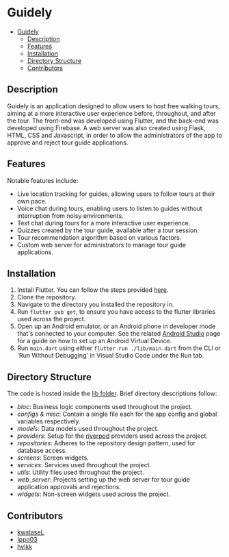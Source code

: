 # Guidely

- [Guidely](#guidely)
  - [Description](#description)
  - [Features](#features)
  - [Installation](#installation)
  - [Directory Structure](#directory-structure)
  - [Contributors](#contributors)

## Description

Guidely is an application designed to allow users to host free walking tours, aiming at a more interactive user experience before, throughout, and after the tour. The front-end was developed using Flutter, and the back-end was developed using Firebase. A web server was also created using Flask, HTML, CSS and Javascript, in order to allow the administrators of the app to approve and reject tour guide applications.

## Features

Notable features include:

- Live location tracking for guides, allowing users to follow tours at their own pace.
- Voice chat during tours, enabling users to listen to guides without interruption from noisy environments.
- Text chat during tours for a more interactive user experience.
- Quizzes created by the tour guide, available after a tour session.
- Tour recommendation algorithm based on various factors.
- Custom web server for administrators to manage tour guide applications.

## Installation

1. Install Flutter. You can follow the steps provided [here](https://docs.flutter.dev/get-started/install).
2. Clone the repository.
3. Navigate to the directory you installed the repository in.
4. Run `flutter pub get`, to ensure you have access to the flutter libraries used across the project.
5. Open up an Android emulator, or an Android phone in developer mode that's connected to your computer. See the related [Android Studio](https://developer.android.com/studio/run/managing-avds) page for a guide on how to set up an Android Virtual Device.
6. Run `main.dart` using either `flutter run ./lib/main.dart` from the CLI or 'Run Without Debugging' in Visual Studio Code under the Run tab.

## Directory Structure

The code is hosted inside the [lib folder](https://github.com/hvlkk/Guidely/tree/main/lib). Brief directory descriptions follow:

- _bloc_: Business logic components used throughout the project.
- _configs & misc_: Contain a single file each for the app config and global variables respectively.
- _models_: Data models used throughout the project.
- _providers_: Setup for the [riverpod](https://pub.dev/packages/flutter_riverpod) providers used across the project.
- _repositories_: Adheres to the repository design pattern, used for database access.
- _screens_: Screen widgets.
- _services_: Services used throughout the project.
- _utils_: Utility files used throughout the project.
- _web_server_: Projects setting up the web server for tour guide application approvals and rejections.
- _widgets_: Non-screen widgets used across the project.

## Contributors

- [kwstaseL](https://github.com/kwstaseL)
- [Ippo03](https://github.com/Ippo03)
- [hvlkk](https://github.com/hvlkk)
